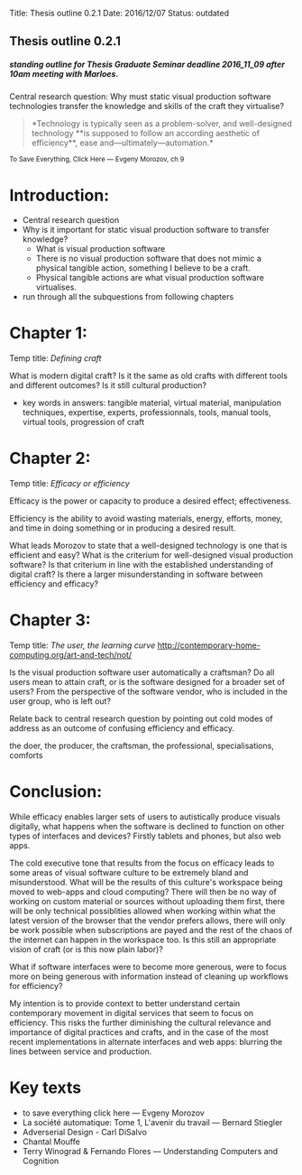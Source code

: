 Title: Thesis outline 0.2.1
Date: 2016/12/07
Status: outdated

## Thesis outline 0.2.1
##### standing outline for Thesis Graduate Seminar deadline 2016_11_09 after 10am meeting with Marloes.

Central research question: Why must static visual production software technologies transfer the knowledge and skills of the craft they virtualise?

<blockquote>
*Technology is typically seen as a problem-solver, and well-designed technology **is supposed to follow an according aesthetic of efficiency**, ease and—ultimately—automation.*
</blockquote>
<small>To Save Everything, Click Here — Evgeny Morozov, ch 9</small>

# Introduction:
* Central research question
* Why is it important for static visual production software to transfer knowledge?
  * What is visual production software
  * There is no visual production software that does not mimic a physical tangible action, something I believe to be a craft.
  * Physical tangible actions are what visual production software virtualises.
* run through all the subquestions from following chapters

# Chapter 1:
Temp title: *Defining craft*

What is modern digital craft? Is it the same as old crafts with different tools and different outcomes? Is it still cultural production?

* key words in answers: tangible material, virtual material, manipulation techniques, expertise, experts, professionnals, tools, manual tools, virtual tools, progression of craft

# Chapter 2:
Temp title: *Efficacy or efficiency*

Efficacy is the power or capacity to produce a desired effect; effectiveness.

Efficiency is the ability to avoid wasting materials, energy, efforts, money, and time in doing something or in producing a desired result.

What leads Morozov to state that a well-designed technology is one that is efficient and easy? What is the criterium for well-designed visual production software? Is that criterium in line with the established understanding of digital craft?
Is there a larger misunderstanding in software between efficiency and efficacy?

# Chapter 3:
Temp title: *The user, the learning curve* http://contemporary-home-computing.org/art-and-tech/not/

Is the visual production software user automatically a craftsman? Do all users mean to attain craft, or is the software designed for a broader set of users? From the perspective of the software vendor, who is included in the user group, who is left out?

Relate back to central research question by pointing out cold modes of address as an outcome of confusing efficiency and efficacy.

the doer, the producer, the craftsman, the professional, specialisations, comforts

# Conclusion:
<!--Temp title: *multiple interfaces* -->

While efficacy enables larger sets of users to autistically produce visuals digitally, what happens when the software is declined to function on other types of interfaces and devices? Firstly tablets and phones, but also web apps.

The cold executive tone that results from the focus on efficacy leads to some areas of visual software culture to be extremely bland and misunderstood. What will be the results of this culture's workspace being moved to web-apps and cloud computing? There will then be no way of working on custom material or sources without uploading them first, there will be only technical possiblities allowed when working within what the latest version of the browser that the vendor prefers allows, there will only be work possible when subscriptions are payed and the rest of the chaos of the internet can happen in the workspace too. Is this still an appropriate vision of craft (or is this now plain labor)?

What if software interfaces were to become more generous, were to focus more on being generous with information instead of cleaning up workflows for efficiency?

<!--
Comment on this quote:

<!--
> in every user interface study we’ve ever done […], [we found] it’s pretty easy to learn how to use these things ‘til you hit the file system and then the learning curve goes vertical. So you ask yourself, why is the file system the face of the OS? Wouldn’t it be better if there was a better way to find stuff?

> Now, e-mail, there’s always been a better way to find stuff. You don’t keep your e-mail on your file system, right? The app manages it. And that was the breakthrough, as an example, in iTunes. You don’t keep your music in the file system, that would be crazy. You keep it in this app that knows about music and knows how to find things in lots of different ways. Same with photos: we’ve got an app that knows all about photos. And these apps manage their own file storage. […]

>[...] And eventually, the file system management is just gonna be an app for pros and consumers aren’t gonna need to use it.

<small>Steve Jobs on the file system; video transcription [from here](https://oleb.net/blog/2012/06/steve-jobs-on-the-file-system/)</small>

coming full circle, Apple Pencil, Adobe rulers, even the place where the computer tool runs becomes blurry. The cloud. Solutions to file handeling.
-->
<!--
# Conclusion:

A place to recap, repeat some aspects faster, and elude back to the central question.

Hope to find place in conclusion to explain how a contributive software model answers some if the issues raised above, displacing the user and calling upon a larger context of knowledge  and intelligence.

---

-->

My intention is to provide context to better understand certain contemporary movement in digital services that seem to focus on efficiency. This risks the further diminishing the cultural relevance and importance of digital practices and crafts, and in the case of the most recent implementations in alternate interfaces and web apps: blurring the lines between service and production.



# Key texts
* to save everything click here — Evgeny Morozov<br>
* La société automatique: Tome 1, L'avenir du travail — Bernard Stiegler
* Adverserial Design - Carl DiSalvo<br>
* Chantal Mouffe<br>
* Terry Winograd & Fernando Flores — Understanding Computers and Cognition<br>
